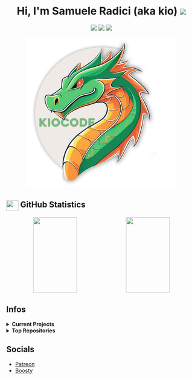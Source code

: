 <h1 align="center">
    Hi, I'm Samuele Radici (aka kio) <img src="https://user-images.githubusercontent.com/24259194/165423237-4c69cb8e-1ccb-4630-9f98-81291e10723b.gif" width="30px">
</h1>
<p align="center">
  <img src="https://komarev.com/ghpvc/?username=k-i-o&color=57a6e6&label=Views&logo=github&style=for-the-badge">
  <img src="https://img.shields.io/github/followers/k-i-o?label=Followers&color=52cca3&style=for-the-badge"/>
  <img src="https://img.shields.io/github/stars/k-i-o?label=Stars&color=f57676&style=for-the-badge"/>
</p>

<p align="center">
	<img src="https://github.com/k-i-o/k-i-o/blob/main/340143567-de927a90-8ff3-4010-bfb3-7ea938b41ac2.png" width="400px"> 
</p>

<!-- https://kiocode.com -->
## <img align="center" src="https://user-images.githubusercontent.com/24259194/165718575-df34c1f7-2651-414c-b98d-e5f9a72cd4e8.svg" width="32" height="28"/> GitHub Statistics

<p align="center">
	<img width="48%" height="200px" src="https://github-readme-stats.vercel.app/api?username=k-i-o&theme=github_dark&bg_color=2d333b&icon_color=fbe6a4&title_color=e28d21&text_color=fff&show_icons=true&hide_border=true&include_all_commits=true&rank_icon=github&count_private=true"/>
	<img width="48%" height="200px" src="https://github-readme-streak-stats.herokuapp.com/?user=k-i-o&theme=github-dark-blue&hide_border=true&background=2d333b&title=57a6e6&ring=fbe6a4&fire=f57676&sideNums=67a6e6&dates=a6a6a6&currStreakLabel=e6e6e6&sideLabels=e6e6e6&stroke=797C82&include_all_commits=true&count_private=true"/>
</p>

## Infos

<details>
	<summary><b>Current Projects</b></summary>
	<ul>
		<li><a href="https://gores.pro">BetterGores</a> <a href="https://store.steampowered.com/app/412220/DDNet">DDNet</a></li>
		<li><a href="https://github.com/k-i-o/IL2CPPBaseByKio">Improve IL2CPP Cheat Base</a> <a href="https://www.patreon.com/kiocode">Patreon</a>/<a href="https://boosty.to/kiocode">Boosty</a></li>
		<li><a href="https://github.com/k-i-o/AndroidCheatsBaseByKio">Android Cheat Base</a> <a href="https://www.patreon.com/kiocode">Patreon</a>/<a href="https://boosty.to/kiocode">Boosty</a></li>
		<li><a href="https://github.com/k-i-o/UEBaseByKio">Unreal Cheat Base</a> <a href="https://www.patreon.com/kiocode">Patreon</a>/<a href="https://boosty.to/kiocode">Boosty</a></li>
	</ul>
</details>
<details>
	<summary><b>Top Repositories</b></summary>
	<p align="left">
		<a href="https://github.com/k-i-o/IL2CPPBaseByKio">
		  <img align="center" src="https://github-readme-stats.vercel.app/api/pin/?username=k-i-o&repo=IL2CPPBaseByKio&theme=github_dark&bg_color=2d333b&icon_color=fbe6a4&title_color=e28d21&text_color=fff&hide_border=true" />
		</a>
		<a href="https://github.com/k-i-o/AndroidCheatsBaseByKio">
		  <img align="center" src="https://github-readme-stats.vercel.app/api/pin/?username=k-i-o&repo=AndroidCheatsBaseByKio&theme=github_dark&bg_color=2d333b&icon_color=fbe6a4&title_color=e28d21&text_color=fff&hide_border=true" />
		</a>
		<a href="https://github.com/k-i-o/UEBaseByKio">
		  <img align="center" src="https://github-readme-stats.vercel.app/api/pin/?username=k-i-o&repo=UEBaseByKio&theme=github_dark&bg_color=2d333b&icon_color=fbe6a4&title_color=e28d21&text_color=fff&hide_border=true" />
		</a>
		<a href="https://github.com/k-i-o/CChat.TW">
		  <img align="center" src="https://github-readme-stats.vercel.app/api/pin/?username=k-i-o&repo=CChat.TW&theme=github_dark&bg_color=2d333b&icon_color=fbe6a4&title_color=e28d21&text_color=fff&hide_border=true" />
		</a>
	</p>
</details>



## Socials

<ul>
	<li><a href="https://www.patreon.com/kiocode">Patreon</a> 
	<li><a href="https://boosty.to/kiocode">Boosty</a>
</ul>
